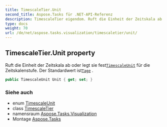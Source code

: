 ```yaml
---
title: TimescaleTier.Unit
second_title: Aspose.Tasks für .NET-API-Referenz
description: TimescaleTier eigendom. Ruft die Einheit der Zeitskala ab oder legt sie festTimescaleUnit für die Zeitskalenstufe. Der Standardwert istTage .
type: docs
weight: 70
url: /de/net/aspose.tasks.visualization/timescaletier/unit/
---
```

## TimescaleTier.Unit property

Ruft die Einheit der Zeitskala ab oder legt sie fest[`TimescaleUnit`](../../timescaleunit/) für die Zeitskalenstufe. Der Standardwert ist[`Tage`](../../timescaleunit/) .

```csharp
public TimescaleUnit Unit { get; set; }
```

### Siehe auch

* enum [TimescaleUnit](../../timescaleunit/)
* class [TimescaleTier](../)
* namensraum [Aspose.Tasks.Visualization](../../timescaletier/)
* Montage [Aspose.Tasks](../../../)


